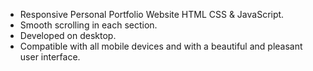 - Responsive Personal Portfolio Website HTML CSS & JavaScript.
- Smooth scrolling in each section.
- Developed on desktop.
- Compatible with all mobile devices and with a beautiful and pleasant user interface.
